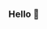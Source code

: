### Hello 👋 
<!--  
**mini-xi/mini-xi** is a ✨ _special_ ✨ repository because its `README.md` (this file) appears on your GitHub profile. 
  
Here are some ideas to get you started:  
   
- 🔭 I’m currently working on ... ㅎ v
- 🌱 I’m currently learning ...  
- 👯 I’m looking to collaborate on ...
- 🤔 I’m looking for help with ... 
- 💬 Ask me about ... 
- 📫 How to reach me: ...
- 😄 Pronouns: ...
- ⚡ Fun fact: ...
--> 
